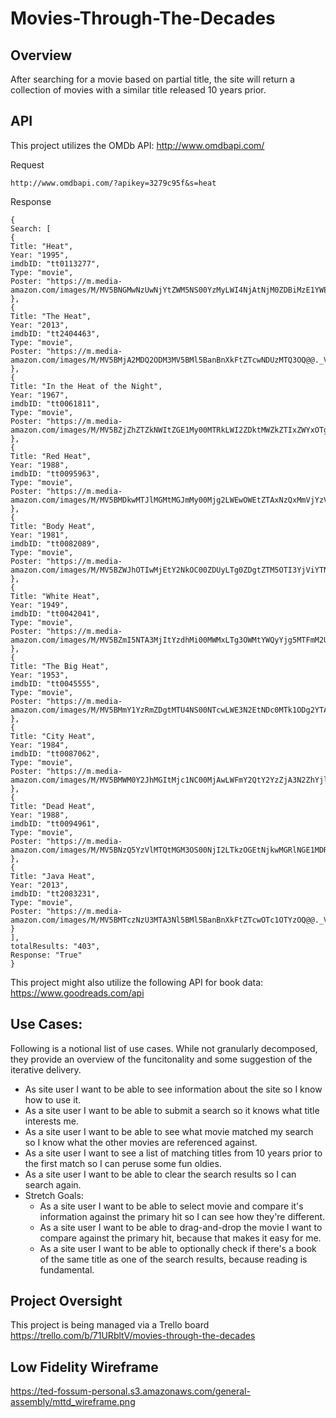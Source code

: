 # Movies-Through-The-Decades

## Overview 
After searching for a movie based on partial title, the site will return a collection of movies with a similar title released 10 years prior.

## API
This project utilizes the OMDb API:
http://www.omdbapi.com/

Request
```
http://www.omdbapi.com/?apikey=3279c95f&s=heat
```

Response
```
{
Search: [
{
Title: "Heat",
Year: "1995",
imdbID: "tt0113277",
Type: "movie",
Poster: "https://m.media-amazon.com/images/M/MV5BNGMwNzUwNjYtZWM5NS00YzMyLWI4NjAtNjM0ZDBiMzE1YWExXkEyXkFqcGdeQXVyNDk3NzU2MTQ@._V1_SX300.jpg"
},
{
Title: "The Heat",
Year: "2013",
imdbID: "tt2404463",
Type: "movie",
Poster: "https://m.media-amazon.com/images/M/MV5BMjA2MDQ2ODM3MV5BMl5BanBnXkFtZTcwNDUzMTQ3OQ@@._V1_SX300.jpg"
},
{
Title: "In the Heat of the Night",
Year: "1967",
imdbID: "tt0061811",
Type: "movie",
Poster: "https://m.media-amazon.com/images/M/MV5BZjZhZTZkNWItZGE1My00MTRkLWI2ZDktMWZkZTIxZWYxOTgzXkEyXkFqcGdeQXVyNDY2MTk1ODk@._V1_SX300.jpg"
},
{
Title: "Red Heat",
Year: "1988",
imdbID: "tt0095963",
Type: "movie",
Poster: "https://m.media-amazon.com/images/M/MV5BMDkwMTJlMGMtMGJmMy00Mjg2LWEwOWEtZTAxNzQxMmVjYzVkXkEyXkFqcGdeQXVyNjc2NDI1ODA@._V1_SX300.jpg"
},
{
Title: "Body Heat",
Year: "1981",
imdbID: "tt0082089",
Type: "movie",
Poster: "https://m.media-amazon.com/images/M/MV5BZWJhOTIwMjEtY2NkOC00ZDUyLTg0ZDgtZTM5OTI3YjViYTNmXkEyXkFqcGdeQXVyMTA0MjU0Ng@@._V1_SX300.jpg"
},
{
Title: "White Heat",
Year: "1949",
imdbID: "tt0042041",
Type: "movie",
Poster: "https://m.media-amazon.com/images/M/MV5BZmI5NTA3MjItYzdhMi00MWMxLTg3OWMtYWQyYjg5MTFmM2U0L2ltYWdlL2ltYWdlXkEyXkFqcGdeQXVyNjc1NTYyMjg@._V1_SX300.jpg"
},
{
Title: "The Big Heat",
Year: "1953",
imdbID: "tt0045555",
Type: "movie",
Poster: "https://m.media-amazon.com/images/M/MV5BMmY1YzRmZDgtMTU4NS00NTcwLWE3N2EtNDc0MTk1ODg2YTA2XkEyXkFqcGdeQXVyMTYzMTY1MjQ@._V1_SX300.jpg"
},
{
Title: "City Heat",
Year: "1984",
imdbID: "tt0087062",
Type: "movie",
Poster: "https://m.media-amazon.com/images/M/MV5BMWM0Y2JhMGItMjc1NC00MjAwLWFmY2QtY2YzZjA3N2ZhYjlmXkEyXkFqcGdeQXVyNjc1NTYyMjg@._V1_SX300.jpg"
},
{
Title: "Dead Heat",
Year: "1988",
imdbID: "tt0094961",
Type: "movie",
Poster: "https://m.media-amazon.com/images/M/MV5BNzQ5YzVlMTQtMGM3OS00NjI2LTkzOGEtNjkwMGRlNGE1MDRhXkEyXkFqcGdeQXVyMTQxNzMzNDI@._V1_SX300.jpg"
},
{
Title: "Java Heat",
Year: "2013",
imdbID: "tt2083231",
Type: "movie",
Poster: "https://m.media-amazon.com/images/M/MV5BMTczNzU3MTA3Nl5BMl5BanBnXkFtZTcwOTc1OTYzOQ@@._V1_SX300.jpg"
}
],
totalResults: "403",
Response: "True"
}
```

This project might also utilize the following API for book data:
https://www.goodreads.com/api

## Use Cases:
Following is a notional list of use cases. While not granularly decomposed, they provide an overview of the funcitonality and some suggestion of the iterative delivery.
* As site user I want to be able to see information about the site so I know how to use it.
* As a site user I want to be able to submit a search so it knows what title interests me.
* As a site user I want to be able to see what movie matched my search so I know what the other movies are referenced against.
* As a site user I want to see a list of matching titles from 10 years prior to the first match so I can peruse some fun oldies.
* As a site user I want to be able to clear the search results so I can search again.
* Stretch Goals:
    * As a site user I want to be able to select movie and compare it's information against the primary hit so I can see how they're different.
    * As a site user I want to be able to drag-and-drop the movie I want to compare against the primary hit, because that makes it easy for me.
    * As a site user I want to be able to optionally check if there's a book of the same title as one of the search results, because reading is fundamental.

## Project Oversight
This project is being managed via a Trello board
https://trello.com/b/71URbltV/movies-through-the-decades

## Low Fidelity Wireframe
https://ted-fossum-personal.s3.amazonaws.com/general-assembly/mttd_wireframe.png
